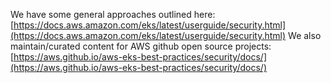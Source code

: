 We have some general approaches outlined here: [https://docs.aws.amazon.com/eks/latest/userguide/security.html](https://docs.aws.amazon.com/eks/latest/userguide/security.html) We also maintain/curated content for AWS github open source projects: [https://aws.github.io/aws-eks-best-practices/security/docs/](https://aws.github.io/aws-eks-best-practices/security/docs/) 